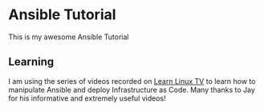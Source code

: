 # Ansible Tutorial


This is my awesome Ansible Tutorial

## Learning
I am using the series of videos recorded on [Learn Linux TV](https://www.youtube.com/@LearnLinuxTV) to learn how to manipulate Ansible and deploy Infrastructure as Code. Many thanks to Jay for his informative and extremely useful videos!